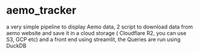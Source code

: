 # aemo_tracker
a very simple pipeline to display Aemo data, 2 script to download data from aemo website and save it in a cloud storage ( Cloudflare R2, you can use S3, GCP etc)
and a front end using streamlit, the Queries are run using DuckDB
